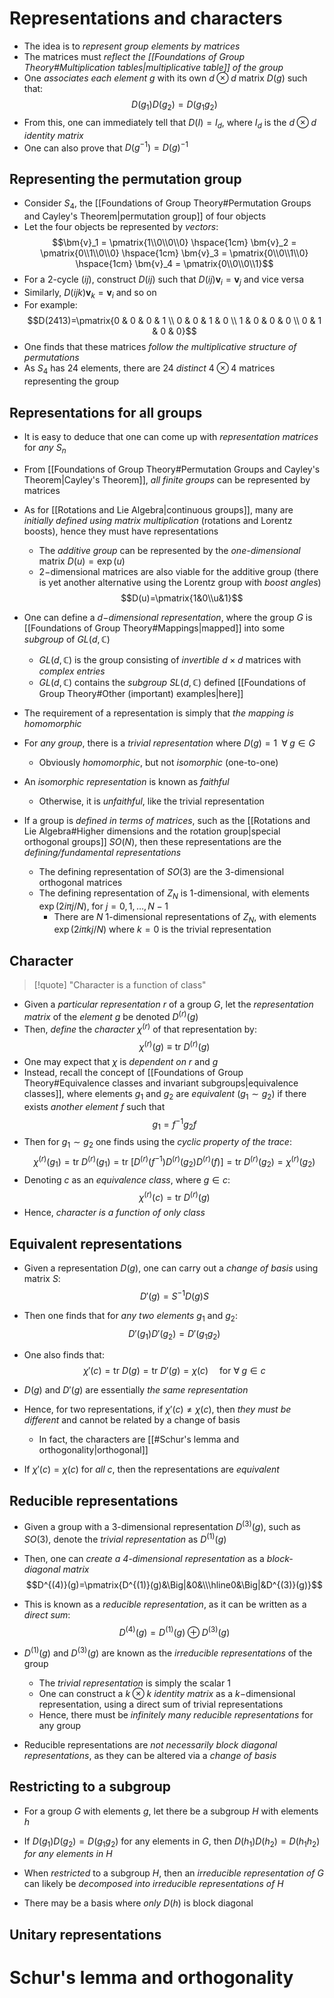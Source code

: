 # Representations and characters
- The idea is to _represent group elements by matrices_
- The matrices must _reflect the [[Foundations of Group Theory#Multiplication tables|multiplicative table]] of the group_
- One _associates each element_ $g$ with its own $d\otimes d$ matrix $D(g)$ such that: 
$$D(g_1)D(g_2)=D(g_1g_2)$$
- From this, one can immediately tell that $D(I)=I_d$, where $I_d$ is the $d\otimes d$ _identity matrix_
- One can also prove that $D(g^{-1})=D(g)^{-1}$
## Representing the permutation group
- Consider $S_4$, the [[Foundations of Group Theory#Permutation Groups and Cayley's Theorem|permutation group]] of four objects
- Let the four objects be represented by _vectors_:
$$\bm{v}_1 = \pmatrix{1\\0\\0\\0} \hspace{1cm} \bm{v}_2 = \pmatrix{0\\1\\0\\0} \hspace{1cm} \bm{v}_3 = \pmatrix{0\\0\\1\\0} \hspace{1cm} \bm{v}_4 = \pmatrix{0\\0\\0\\1}$$
- For a 2-cycle $(ij)$, construct $D(ij)$ such that $D(ij)\bm{v}_i=\bm{v}_j$ and vice versa
- Similarly, $D(ijk)\bm{v}_k=\bm{v}_i$ and so on
- For example:
$$D(2413)=\pmatrix{0 & 0 & 0 & 1 \\ 0 & 0 & 1 & 0 \\ 1 & 0 & 0 & 0 \\ 0 & 1 & 0 & 0}$$
- One finds that these matrices _follow the multiplicative structure of permutations_
- As $S_4$ has 24 elements, there are 24 _distinct_ $4\otimes4$ matrices representing the group

## Representations for all groups
- It is easy to deduce that one can come up with _representation matrices_ for _any_ $S_n$
- From [[Foundations of Group Theory#Permutation Groups and Cayley's Theorem|Cayley's Theorem]], _all finite groups_ can be represented by matrices

- As for [[Rotations and Lie Algebra|continuous groups]], many are _initially defined using matrix multiplication_ (rotations and Lorentz boosts), hence they must have representations
	- The _additive group_ can be represented by the _one-dimensional_ matrix $D(u)=\exp(u)$
	- $2-$dimensional matrices are also viable for the additive group (there is yet another alternative using the Lorentz group with _boost angles_)
$$D(u)=\pmatrix{1&0\\u&1}$$

- One can define a _$d-$dimensional representation_, where the group $G$ is [[Foundations of Group Theory#Mappings|mapped]] into some _subgroup_ of $GL(d,\mathbb{C})$
	- $GL(d,\mathbb{C})$ is the group consisting of _invertible_ $d\times d$ matrices with _complex entries_
	- $GL(d,\mathbb{C})$ contains the _subgroup_ $SL(d,\mathbb{C})$ defined [[Foundations of Group Theory#Other (important) examples|here]]
- The requirement of a representation is simply that _the mapping is homomorphic_

- For _any group_, there is a _trivial representation_ where $D(g)=1\;\;\forall \;g\in G$
	- Obviously _homomorphic_, but not _isomorphic_ (one-to-one)
- An _isomorphic representation_ is known as _faithful_
	- Otherwise, it is _unfaithful_, like the trivial representation

- If a group is _defined in terms of matrices_, such as the [[Rotations and Lie Algebra#Higher dimensions and the rotation group|special orthogonal groups]] $SO(N)$, then these representations are the _defining/fundamental representations_
	- The defining representation of $SO(3)$ are the 3-dimensional orthogonal matrices
	- The defining representation of $Z_N$ is 1-dimensional, with elements $\exp(2i\pi j/N)$, for $j=0,1,\dots,N-1$
		- There are $N$ 1-dimensional representations of $Z_N$, with elements $\exp(2i\pi kj/N)$ where $k=0$ is the trivial representation

## Character
>[!quote]
>"Character is a function of class"

- Given a _particular representation_ $r$ of a group $G$, let the _representation matrix_ of the _element_ $g$ be denoted $D^{(r)}(g)$
- Then, _define_ the _character_ $\chi^{(r)}$ of that representation by:
$$\chi^{(r)}(g)\equiv \text{tr }D^{(r)}(g) $$
- One may expect that $\chi$ is _dependent on_ $r$ and $g$
- Instead, recall the concept of [[Foundations of Group Theory#Equivalence classes and invariant subgroups|equivalence classes]], where elements $g_1$ and $g_2$ are _equivalent_ $(g_1\sim g_2)$ if there exists _another element_ $f$ such that
$$g_1=f^{-1}g_2f$$
- Then for $g_1\sim g_2$ one finds using the _cyclic property of the trace_:
$$\chi^{(r)}(g_1)=\text{tr}\;D^{(r)}(g_1)=\text{tr }\left[D^{(r)}(f^{-1})D^{(r)}(g_2)D^{(r)}(f)\right]=\text{tr }D^{(r)}(g_2)=\chi^{(r)}(g_2)$$
- Denoting $c$ as an _equivalence class_, where $g\in c$:
$$\chi^{(r)}(c)=\text{tr }D^{(r)}(g)$$
- Hence, _character is a function of only class_

## Equivalent representations
- Given a representation $D(g)$, one can carry out a _change of basis_ using matrix $S$:
$$D'(g)=S^{-1}D(g)S$$
- Then one finds that for _any two elements_ $g_1$ and $g_2$:
$$D'(g_1)D'(g_2)=D'(g_1g_2)$$
- One also finds that:
$$\chi'(c)=\text{tr }D(g)=\text{tr }D'(g)=\chi(c) \;\;\;\;\text{ for }\forall\;g\in c$$
- $D(g)$ and $D'(g)$ are essentially _the same representation_

- Hence, for two representations, if $\chi'(c)\neq\chi(c)$, then _they must be different_ and cannot be related by a change of basis
	- In fact, the characters are [[#Schur's lemma and orthogonality|orthogonal]]
- If $\chi'(c)=\chi(c)$ for _all_ $c$, then the representations are _equivalent_

## Reducible representations
- Given a group with a 3-dimensional representation $D^{(3)}(g)$, such as $SO(3)$, denote the _trivial representation_ as $D^{(1)}(g)$
- Then, one can _create a 4-dimensional representation_ as a _block-diagonal matrix_
$$D^{(4)}(g)=\pmatrix{D^{(1)}(g)&\Big|&0&\\\hline0&\Big|&D^{(3)}(g)}$$
- This is known as a _reducible representation_, as it can be written as a _direct sum_:
$$D^{(4)}(g)=D^{(1)}(g)\oplus D^{(3)}(g)$$
- $D^{(1)}(g)$ and $D^{(3)}(g)$ are known as the _irreducible representations_ of the group
	- The _trivial representation_ is simply the scalar $1$
	- One can construct a $k\otimes k$ _identity matrix_ as a $k-$dimensional representation, using a direct sum of trivial representations
	- Hence, there must be _infinitely many reducible representations_ for any group

- Reducible representations are _not necessarily block diagonal representations_, as they can be altered via a _change of basis_

## Restricting to a subgroup
- For a group $G$ with elements $g$, let there be a subgroup $H$ with elements $h$
- If $D(g_1)D(g_2)=D(g_1g_2)$ for any elements in $G$, then $D(h_1)D(h_2)=D(h_1h_2)$ _for any elements in_ $H$

- When _restricted_ to a subgroup $H$, then an _irreducible representation of_ $G$ can likely be _decomposed into irreducible representations of_ $H$
- There may be a basis where _only_ $D(h)$ is block diagonal

## Unitary representations
 
# Schur's lemma and orthogonality
